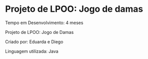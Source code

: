 # Projeto de LPOO: Jogo de damas

Tempo em Desenvolvimento: 4 meses

Projeto de LPOO: Jogo de Damas

Criado por: Eduarda e Diego

Linguagem utilizada: Java


